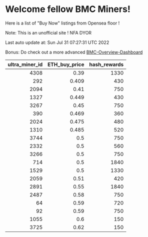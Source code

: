 # Welcome fellow BMC Miners!
Here is a list of "Buy Now" listings from Opensea floor !

Note: This is an unofficial site ! NFA DYOR

Last auto update at: Sun Jul 31 07:27:31 UTC 2022

Bonus: Do check out a more advanced [BMC-Overview-Dashboard](https://dune.com/defifunk/BMC-Overview-Dashboard)


|   ultra_miner_id |   ETH_buy_price |   hash_rewards |
|-----------------:|----------------:|---------------:|
|             4308 |           0.39  |           1330 |
|              292 |           0.409 |            430 |
|             2094 |           0.41  |            750 |
|             1327 |           0.449 |            430 |
|             3267 |           0.45  |            750 |
|              390 |           0.469 |            360 |
|             2024 |           0.475 |            480 |
|             1310 |           0.485 |            520 |
|             3744 |           0.5   |            750 |
|             2332 |           0.5   |            560 |
|             3266 |           0.5   |            750 |
|              714 |           0.5   |           1840 |
|             1529 |           0.5   |           1330 |
|             2059 |           0.51  |            420 |
|             2891 |           0.55  |           1840 |
|             2487 |           0.58  |            750 |
|               64 |           0.59  |            720 |
|               92 |           0.59  |            750 |
|             1055 |           0.6   |            150 |
|             3725 |           0.62  |            150 |